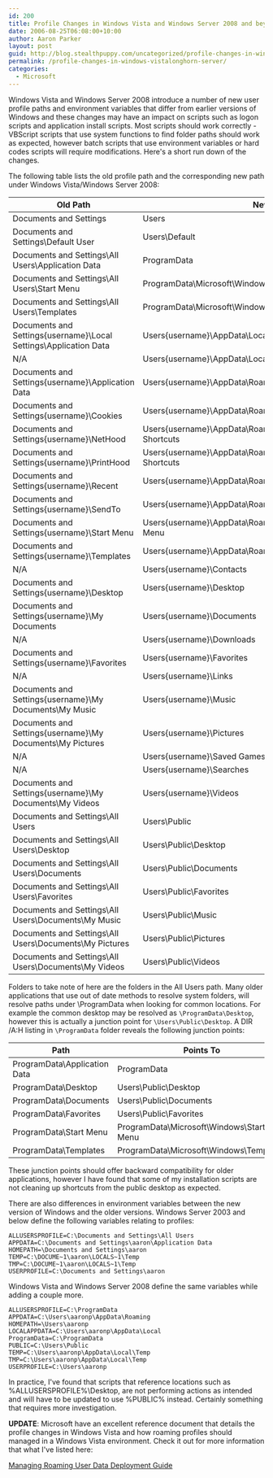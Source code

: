 ```yaml
---
id: 200
title: Profile Changes in Windows Vista and Windows Server 2008 and beyond
date: 2006-08-25T06:08:00+10:00
author: Aaron Parker
layout: post
guid: http://blog.stealthpuppy.com/uncategorized/profile-changes-in-windows-vistalonghorn-server
permalink: /profile-changes-in-windows-vistalonghorn-server/
categories:
  - Microsoft
---
```

Windows Vista and Windows Server 2008 introduce a number of new user profile paths and environment variables that differ from earlier versions of Windows and these changes may have an impact on scripts such as logon scripts and application install scripts. Most scripts should work correctly - VBScript scripts that use system functions to find folder paths should work as expected, however batch scripts that use environment variables or hard codes scripts will require modifications. Here's a short run down of the changes.

The following table lists the old profile path and the corresponding new path under Windows Vista/Windows Server 2008:

|Old Path                                                         |New Path                                                            |
|-----------------------------------------------------------------|--------------------------------------------------------------------|
|Documents and Settings                                           |Users                                                               |
|Documents and Settings\Default User                              |Users\Default                                                       |
|Documents and Settings\All Users\Application Data                |ProgramData                                                         |
|Documents and Settings\All Users\Start Menu                      |ProgramData\Microsoft\Windows\Start Menu                            |
|Documents and Settings\All Users\Templates                       |ProgramData\Microsoft\Windows\Templates                             |
|Documents and Settings\{username}\Local Settings\Application Data|Users\{username}\AppData\Local                                      |
|N/A                                                              |Users\{username}\AppData\LocalLow                                   |
|Documents and Settings\{username}\Application Data               |Users\{username}\AppData\Roaming                                    |
|Documents and Settings\{username}\Cookies                        |Users\{username}\AppData\Roaming\Microsoft\Windows\Cookies          |
|Documents and Settings\{username}\NetHood                        |Users\{username}\AppData\Roaming\Microsoft\Windows\Network Shortcuts|
|Documents and Settings\{username}\PrintHood                      |Users\{username}\AppData\Roaming\Microsoft\Windows\Printer Shortcuts|
|Documents and Settings\{username}\Recent                         |Users\{username}\AppData\Roaming\Microsoft\Windows\Recent           |
|Documents and Settings\{username}\SendTo                         |Users\{username}\AppData\Roaming\Microsoft\Windows\SendTo           |
|Documents and Settings\{username}\Start Menu                     |Users\{username}\AppData\Roaming\Microsoft\Windows\Start Menu       |
|Documents and Settings\{username}\Templates                      |Users\{username}\AppData\Roaming\Microsoft\Windows\Templates        |
|N/A                                                              |Users\{username}\Contacts                                           |
|Documents and Settings\{username}\Desktop                        |Users\{username}\Desktop                                            |
|Documents and Settings\{username}\My Documents                   |Users\{username}\Documents                                          |
|N/A                                                              |Users\{username}\Downloads                                          |
|Documents and Settings\{username}\Favorites                      |Users\{username}\Favorites                                          |
|N/A                                                              |Users\{username}\Links                                              |
|Documents and Settings\{username}\My Documents\My Music          |Users\{username}\Music                                              |
|Documents and Settings\{username}\My Documents\My Pictures       |Users\{username}\Pictures                                           |
|N/A                                                              |Users\{username}\Saved Games                                        |
|N/A                                                              |Users\{username}\Searches                                           |
|Documents and Settings\{username}\My Documents\My Videos         |Users\{username}\Videos                                             |
|Documents and Settings\All Users                                 |Users\Public                                                        |
|Documents and Settings\All Users\Desktop                         |Users\Public\Desktop                                                |
|Documents and Settings\All Users\Documents                       |Users\Public\Documents                                              |
|Documents and Settings\All Users\Favorites                       |Users\Public\Favorites                                              |
|Documents and Settings\All Users\Documents\My Music              |Users\Public\Music                                                  |
|Documents and Settings\All Users\Documents\My Pictures           |Users\Public\Pictures                                               |
|Documents and Settings\All Users\Documents\My Videos             |Users\Public\Videos                                                 |


Folders to take note of here are the folders in the All Users path. Many older applications that use out of date methods to resolve system folders, will resolve paths under \ProgramData when looking for common locations. For example the common desktop may be resolved as `\ProgramData\Desktop`, however this is actually a junction point for `\Users\Public\Desktop`. A DIR /A:H listing in `\ProgramData` folder reveals the following junction points:

|Path                                                             |Points To                                                           |
|-----------------------------------------------------------------|--------------------------------------------------------------------|
|ProgramData\Application Data                                     |ProgramData                                                         |
|ProgramData\Desktop                                              |Users\Public\Desktop                                                |
|ProgramData\Documents                                            |Users\Public\Documents                                              |
|ProgramData\Favorites                                            |Users\Public\Favorites                                              |
|ProgramData\Start Menu                                           |ProgramData\Microsoft\Windows\Start Menu                            |
|ProgramData\Templates                                            |ProgramData\Microsoft\Windows\Templates                             |

These junction points should offer backward compatibility for older applications, however I have found that some of my installation scripts are not cleaning up shortcuts from the public desktop as expected.

There are also differences in environment variables between the new version of Windows and the older versions. Windows Server 2003 and below define the following variables relating to profiles:

```
ALLUSERSPROFILE=C:\Documents and Settings\All Users
APPDATA=C:\Documents and Settings\aaron\Application Data
HOMEPATH=\Documents and Settings\aaron
TEMP=C:\DOCUME~1\aaron\LOCALS~1\Temp
TMP=C:\DOCUME~1\aaron\LOCALS~1\Temp
USERPROFILE=C:\Documents and Settings\aaron
```

Windows Vista and Windows Server 2008 define the same variables while adding a couple more.

```
ALLUSERSPROFILE=C:\ProgramData
APPDATA=C:\Users\aaronp\AppData\Roaming
HOMEPATH=\Users\aaronp
LOCALAPPDATA=C:\Users\aaronp\AppData\Local
ProgramData=C:\ProgramData
PUBLIC=C:\Users\Public
TEMP=C:\Users\aaronp\AppData\Local\Temp
TMP=C:\Users\aaronp\AppData\Local\Temp
USERPROFILE=C:\Users\aaronp
```

In practice, I've found that scripts that reference locations such as %ALLUSERSPROFILE%\Desktop, are not performing actions as intended and will have to be updated to use %PUBLIC% instead. Certainly something that requires more investigation.

**UPDATE**: Microsoft have an excellent reference document that details the profile changes in Windows Vista and how roaming profiles should managed in a Windows Vista environment. Check it out for more information that what I've listed here:

[Managing Roaming User Data Deployment Guide](http://www.microsoft.com/technet/windowsvista/library/fb3681b2-da39-4944-93ad-dd3b6e8ca4dc.mspx)
